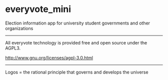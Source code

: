 everyvote_mini
==============

Election information app for university student governments and other organizations

---

All everyvote technology is provided free and open source under the AGPL3.

http://www.gnu.org/licenses/agpl-3.0.html

---

Logos = the rational principle that governs and develops the universe
